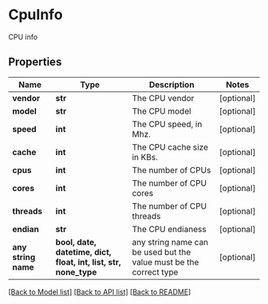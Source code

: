 # CpuInfo

CPU info 

## Properties
Name | Type | Description | Notes
------------ | ------------- | ------------- | -------------
**vendor** | **str** | The CPU vendor | [optional] 
**model** | **str** | The CPU model | [optional] 
**speed** | **int** | The CPU speed, in Mhz. | [optional] 
**cache** | **int** | The CPU cache size in KBs. | [optional] 
**cpus** | **int** | The number of CPUs | [optional] 
**cores** | **int** | The number of CPU cores | [optional] 
**threads** | **int** | The number of CPU threads | [optional] 
**endian** | **str** | The CPU endianess | [optional] 
**any string name** | **bool, date, datetime, dict, float, int, list, str, none_type** | any string name can be used but the value must be the correct type | [optional]

[[Back to Model list]](../README.md#documentation-for-models) [[Back to API list]](../README.md#documentation-for-api-endpoints) [[Back to README]](../README.md)


